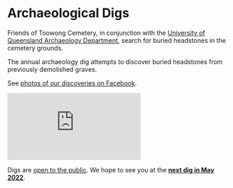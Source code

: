 # Archaeological Digs

Friends of Toowong Cemetery, in conjunction with the [University of Queensland Archaeology Department](https://social-science.uq.edu.au/undergraduate/archaeology), search for buried headstones in the cemetery grounds.

The annual archaeology dig attempts to discover buried headstones from previously demolished graves. 

<!--
Why were graves demolished? The Friends of South Brisbane Cemetery explain why in the [1970's Beautification Scheme](https://www.fosbc.com/beautification/).
-->

See [photos of our discoveries on Facebook](https://www.facebook.com/pg/1871fotc/photos/?ref=page_internal).

<div class="video-wrapper">
  <iframe src="https://www.youtube.com/embed/hgCx4OW69cY" title="YouTube video player" frameborder="0" allow="accelerometer; autoplay; clipboard-write; encrypted-media; gyroscope; picture-in-picture" allowfullscreen></iframe>
</div> 

Digs are [open to the public](https://archaeologyweek.org/events-list/national-archaeology-week-2022). We hope to see you at the **[next dig in May 2022](../news/2022.md)**. 


<!--

## 2019 Event 

[Facebook entry](https://www.facebook.com/events/616406728858507/)

## 2018 Discoveries

[ABC News article](https://www.abc.net.au/news/2018-05-26/archaeology-dig-at-toowong-cemetery-a-chance-to-unearth-history/9800474)

## 2017 Discoveries

[Photos on Facebook](

## 2016 Discoveries

[Photos on Facebook](https://www.facebook.com/1871fotc/photos/a.545883558902931/602256263265660/?type=3&theater)

## 2015 Discoveries

[Photos on Facebook](https://www.facebook.com/1871fotc/photos/ms.c.eJw1zNsNwEAIA8GOIo6HbfpvLArhPkdmKQdIKk9B6U~_N5cy2w3ONMfhbJ~_bermN6ansVTR4ZtlbPHvuvyz6Ddj09sH0T48yxzMhUd~_IFXY4j~_Q~-~-.bps.a.526677634156857/526677784156842/?type=3&theater)

## 2014 Discoveries

[Photos on Facebook](https://www.facebook.com/1871fotc/photos/ms.c.eJw90MkNRDEIA9CORgRilv4b~_xqIOT45LAEWUNOssCzkD88moVpKu1~_BazwbOk~;QPr7PV~;r9sXX3v07bmDm0bVtfXS80MPlZ~;3MU93UZs5~;f3gec5zNPN4~;J6bCuT6En3~;1i~;ne5T55~_H7xPzjzzdedezzX9nf1r7qf4AG2CTco~-.bps.a.537523219738965/537523289738958/?type=3&theater)
  
## 2013 Discoveries

[Photos on Facebook](https://www.facebook.com/1871fotc/photos/ms.c.eJw9jdsNADEIwzY6QUp47L9YpaPwadlKiBKomzBLcT4~_PgUYfTlARtZwtN8~_2~;NxSHsZxr~_v67V7DPefzV9493oBDIQgIA~-~-.bps.a.529021630589124/529021640589123/?type=3&theater)
  
  
## 2012 Discoveries

[Photos on Facebook](https://www.facebook.com/1871fotc/photos/ms.c.eJw9klsORDEIQnc0UWx97H9jk8ilnydUUOtFD~;xOIW~;N~_d3lNLszjvr4NvUrHWQXH76PxzGBc1Oc~_77ll0Nd9cU8l15OVn3R3~_Vfl4zH63fUXzX56ZyvNF87WXrHvg~;l91k9R5ybZ~_q3i7r6a84T0seoq98Jsom3fxvlT5JffZHf~_1nuJsOcnGJsvj~_dfu1i~_rWJuR~;tD777tyox~;Uv~_HuQj5v~;a09lfKh9GXXngvkN5oF~;KD~;t~;ofsCeC~_6P6Cof~;tEsD~;dF4L3CM0b~_5~_he0Pc1d9~_orf~_zGPq9w8MCJ~;K.bps.a.528921520599135/528921597265794/?type=3&theater)
  
## 2011 Discoveries

[Photos on Facebook](https://www.facebook.com/1871fotc/photos/ms.c.eJxFzMENwDAIQ9GNqsQJYO~_~;WCUo9Pj0LRuoTVnAfRkf~_3x0ELDxMukIbdZ~_Omv~;99xTZS3Ufrdv~_k6vf6Id1b2t7MEXbrkkGg~-~-.bps.a.528918940599393/528918957266058/?type=3&theater)
  
  
## 2010 Discoveries

[Photos on Facebook - Day 1](https://www.facebook.com/1871fotc/photos/ms.c.eJw9ktuNBTEMQjta~_Rns~;hu72jDk8wiCGTQdgzmAHY~;j9tfkuWwrBgIbOB~_PkVPsudWb8k~;yfYmbHOJD~;9OH~;PQl~_8dr~;~_97Iea90L1tcotBvz2m~;vWFMW8gTnKJ4~;p9xMz3Ft99Gvv47lHS3eg3cVB3cV3WXnDuob3g7Gvq68xP5Qf7HzymX~;eC97QfouhXXvTVQ98X9~;6s7sdef0tPo678dOpHzLy3V7Lv26vYt~;CYuvoU~_7r6Vt17~_t9QzffxAze2jVg~-.bps.a.528786757279278/528786770612610/?type=3&theater)

[Photos on Facebook - Day 2](https://www.facebook.com/1871fotc/photos/ms.c.eJw9k8sNAzAIQzeqCH~;2X6wqrjk~_ORhwktCurtbSmlfvE2Cz8WirY8mnIU7uPZ9Bnp~;u08eop9~;EsvL8FNjIuX7BfoN6~;de36Pp3HK~;~_muzQjRzr56ej3zt9oP~;36fe2vpJs0IXsyzbkwHkl9~;rLMfyN~;irQ6ac7fzGvVgezv2J~_Pb2gc35F3kHdBLoco57nDfM~;zm~_555vzGfpdnob7fczb4d~;0d~_TlnNeR1zs9ofP~_vMCnY35jv8D9GvsF6vl~_OnY~_ubyiV1fukwIuMvK9fFJRT79E3sH5M8Dsnw3mfRb8Xx2v3723gn~;Tv~_Dn9Cvsf~;kU9pc~_xnnWN~_a~;fBr757GDuX~;jPu~_94X8K~;2f~;nq5HXV6z~_9hwn0E~;7S~_Iy9Z2.bps.a.528787803945840/528787827279171/?type=3&theater)

[Photos on Facebook - Day 3](https://www.facebook.com/1871fotc/photos/ms.c.eJw9VNuRRTEI6mgnaIzaf2M7Vw5~_Mgg~_ogmrrO53Hswaf~;Fh7xvPrnCkZXXU4D7HhsdiJ38Wk09h~_uEKJ7EL1~_TPFm7y~_DAw~;teEnfF3MXnlR4z~_xIcNE~;~_e8NQfrfqNfk9~_1uSV35nflN~_NePkYfSyfxKrHa~;xq~_R79zuPewUf9X~_q3n5vkVf~_l~;kgf7Oepn~_A8jvRxyUsf78dX632iiDWvYP9P~;b1DLL~;njF9Mv5LfY~;22PP1CfonBV~;2mTTyUP528~;HL2r1L9ZZLX~;iTnu~;tRrHfnV6B~_edafy8~;866me4nuejWc~_V77fU8Cw~_1Psz9VfM9~_Tvukf8m~;6mS~_mn~_pp~_mm~;wHsL3RuO0W959qN9w~_F7aH7gfUH3Bd5X6L7A~_yrND~_D8j~;S41Lsw~;X15~_mt~_AOejfQTvD9o~;8N6ge4PxfW3j6W~;yt5nXbeW3Ji~_90z~;eYvLqh~;eJWDz~;0a3VM5~;~_K3iTxz~;VPgzD.bps.a.528789950612292/528789960612291/?type=3&theater)

## 2009 Wash out

[Cancelled due to rain](https://www.facebook.com/1871fotc/photos/ms.c.eJw9y8kJADEMBMGMFml0Tv6JGayVn0XTga5Oh9GD1V~;8LhRNdV3Tbd2SijSuOd4~;7P4iz9N9HWMcj08aGw~-~-.bps.a.528786403945980/528786423945978/?type=3&theater)

## 2008 Discoveries

[Photos on Facebook](https://www.facebook.com/1871fotc/photos/ms.c.eJxFktttQDEIQzeqeEP2X6wqvqafR8bgQNKmJ0b8RWnITy73k1IbmY9H2vpFO9m33pts0JXc0K~_~_V6~;6~_Nlf~;35JVuhGjvXb1SfqT5~_tz8~_fgvwmZORJJTv49N5~_88~_rR5EfOD5W9FfWK~;oH~_yv2IU2u7d~_nY16fH~;md~_U1WL~;oN~_6nTHcw8luu3Ie~_~_5Tn5gTnfdf3J9~;nmleE8D~_j0e21~;PR35b38h8B~;rcj8y~_gX7BfLyP2WgX5x~;4P~;um4m8zryJ~_wnrM7f~_9pOz9cb5ifcX31~;IW~;QX8hnzFf6XcX4h3~;2n2nv5cF49MO~;RuJdSb~_w3uL9G3jh99~_t9Ovp3~;gIU~;rr2.bps.a.528784783946142/528784803946140/?type=3&theater)

## 2007 Discoveries

[Photos on Facebook](https://www.facebook.com/1871fotc/photos/ms.c.eJw9j9kNAzAIQzeqgrmS~;Rerims~_n4wPErdvmDX6ZeCTZJwy3E6x~_YvCeeIglzjJe5~;0b15Td~;Ebve4ydfszjLrywT2lfMTshfYgycr7Vf9Y937Gn71MXXscZPX7~;Ge3lkc39Tn7TH3Of0Ich~;6zzHv1hY~;e~;QW~;yk5y.bps.a.528784103946210/528784117279542/?type=3&theater)

## 2006 Discoveries

[Photos on Facebook](https://www.facebook.com/1871fotc/photos/ms.c.eJw9zlEOwDAIAtAbLS0q6v0vtmzUfr4gxEBlWWxrJ9hPHCeyuTBesh17yTE51K9xLG603T7lPU7d282~;vegct~_zH1H8x~;xHKZ4~;27~_Pe~_59XvxP~;LfU~-.bps.a.528783467279607/528783513946269/?type=3&theater)

-->
